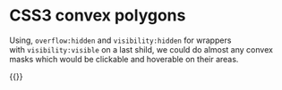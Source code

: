 # CSS3 convex polygons

Using, `overflow:hidden` and `visibility:hidden` for wrappers with `visibility:visible` on a last shild, we could do almost any convex masks which would be clickable and hoverable on their areas.

{{<Partial iframe="http://kizu.github.com/Polygons/" height="33em" />}}
